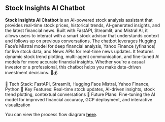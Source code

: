 ## Stock Insights AI Chatbot
**Stock Insights AI Chatbot** is an AI-powered stock analysis assistant that provides real-time stock prices, historical trends, AI-generated insights, and the latest financial news. Built with FastAPI, Streamlit, and Mistral AI, it allows users to interact with a smart stock advisor that understands context and follows up on previous conversations. The chatbot leverages Hugging Face’s Mistral model for deep financial analysis, Yahoo Finance (yfinance) for live stock data, and News APIs for real-time news updates. It features dynamic stock trend plotting, multi-agent communication, and fine-tuned AI models for more accurate financial insights. Whether you're a casual investor or a professional, this chatbot helps you make data-driven investment decisions. 🚀💰

🔹 Tech Stack: FastAPI, Streamlit, Hugging Face Mistral, Yahoo Finance, Python
🔹 Key Features: Real-time stock updates, AI-driven insights, stock trend plotting, contextual conversations
🔹 Future Plans: Fine-tuning the AI model for improved financial accuracy, GCP deployment, and interactive visualization

You can view the process flow diagram **[here](process_flow.html)**.
